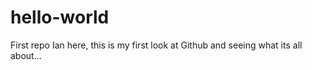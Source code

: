 # hello-world
First repo
Ian here, this is my first look at Github and seeing what its all about...

